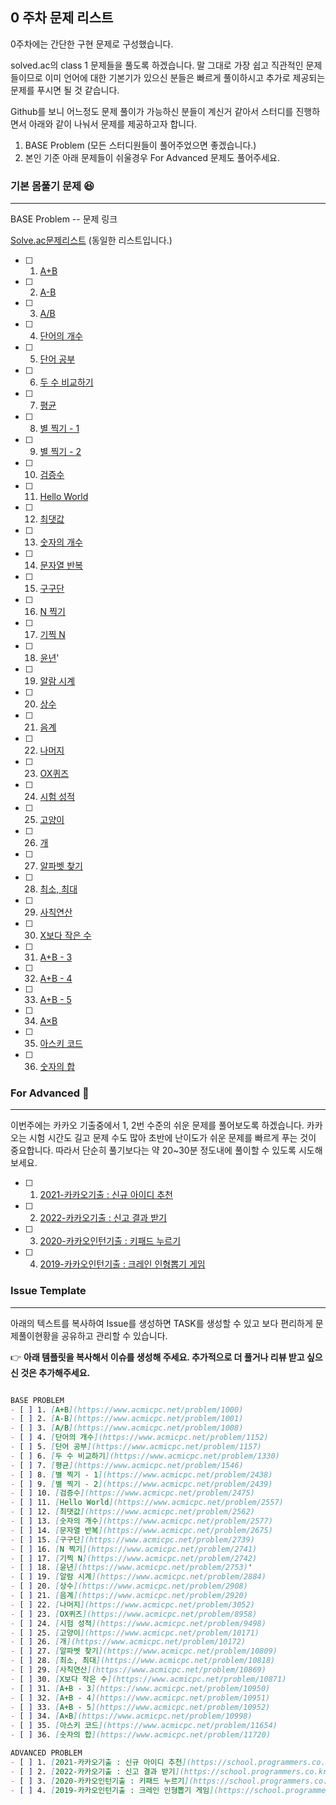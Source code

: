 ## 0 주차 문제 리스트

0주차에는 간단한 구현 문제로 구성했습니다.

solved.ac의 class 1 문제들을 풀도록 하겠습니다. 말 그대로 가장 쉽고 직관적인 문제들이므로 이미 언어에 대한 기본기가 있으신 분들은 빠르게 풀이하시고 추가로 제공되는 문제를 푸시면 될 것 같습니다.

Github를 보니 어느정도 문제 풀이가 가능하신 분들이 계신거 같아서 스터디를 진행하면서 아래와 같이 나눠서 문제를 제공하고자 합니다.

1. BASE Problem (모든 스터디원들이 풀어주었으면 좋겠습니다.)
2. 본인 기준 아래 문제들이 쉬울경우 For Advanced 문제도 풀어주세요.

### 기본 몸풀기 문제 😆
---
BASE Problem -- 문제 링크

[Solve.ac문제리스트](https://solved.ac/class/1) (동일한 리스트입니다.)

- [ ] 1. [A+B](https://www.acmicpc.net/problem/1000)
- [ ] 2. [A-B](https://www.acmicpc.net/problem/1001)
- [ ] 3. [A/B](https://www.acmicpc.net/problem/1008)
- [ ] 4. [단어의 개수](https://www.acmicpc.net/problem/1152)
- [ ] 5. [단어 공부](https://www.acmicpc.net/problem/1157)
- [ ] 6. [두 수 비교하기](https://www.acmicpc.net/problem/1330)
- [ ] 7. [평균](https://www.acmicpc.net/problem/1546)
- [ ] 8. [별 찍기 - 1](https://www.acmicpc.net/problem/2438)
- [ ] 9. [별 찍기 - 2](https://www.acmicpc.net/problem/2439)
- [ ] 10. [검증수](https://www.acmicpc.net/problem/2475)
- [ ] 11. [Hello World](https://www.acmicpc.net/problem/2557)
- [ ] 12. [최댓값](https://www.acmicpc.net/problem/2562)
- [ ] 13. [숫자의 개수](https://www.acmicpc.net/problem/2577)
- [ ] 14. [문자열 반복](https://www.acmicpc.net/problem/2675)
- [ ] 15. [구구단](https://www.acmicpc.net/problem/2739)
- [ ] 16. [N 찍기](https://www.acmicpc.net/problem/2741)
- [ ] 17. [기찍 N](https://www.acmicpc.net/problem/2742)
- [ ] 18. [윤년](https://www.acmicpc.net/problem/2753)'
- [ ] 19. [알람 시계](https://www.acmicpc.net/problem/2884)
- [ ] 20. [상수](https://www.acmicpc.net/problem/2908)
- [ ] 21. [음계](https://www.acmicpc.net/problem/2920)
- [ ] 22. [나머지](https://www.acmicpc.net/problem/3052)
- [ ] 23. [OX퀴즈](https://www.acmicpc.net/problem/8958)
- [ ] 24. [시험 성적](https://www.acmicpc.net/problem/9498)
- [ ] 25. [고양이](https://www.acmicpc.net/problem/10171)
- [ ] 26. [개](https://www.acmicpc.net/problem/10172)
- [ ] 27. [알파벳 찾기](https://www.acmicpc.net/problem/10809)
- [ ] 28. [최소, 최대](https://www.acmicpc.net/problem/10818)
- [ ] 29. [사칙연산](https://www.acmicpc.net/problem/10869)
- [ ] 30. [X보다 작은 수](https://www.acmicpc.net/problem/10871)
- [ ] 31. [A+B - 3](https://www.acmicpc.net/problem/10950)
- [ ] 32. [A+B - 4](https://www.acmicpc.net/problem/10951)
- [ ] 33. [A+B - 5](https://www.acmicpc.net/problem/10952)
- [ ] 34. [A×B](https://www.acmicpc.net/problem/10998)
- [ ] 35. [아스키 코드](https://www.acmicpc.net/problem/11654)
- [ ] 36. [숫자의 합](https://www.acmicpc.net/problem/11720)



### For Advanced 🚀

---

이번주에는 카카오 기출중에서 1, 2번 수준의 쉬운 문제를 풀어보도록 하겠습니다. 
카카오는 시험 시간도 길고 문제 수도 많아 초반에 난이도가 쉬운 문제를 빠르게 푸는 것이 중요합니다.
따라서 단순히 풀기보다는 약 20~30분 정도내에 풀이할 수 있도록 시도해보세요.

- [ ] 1. [2021-카카오기출 : 신규 아이디 추천](https://school.programmers.co.kr/learn/courses/30/lessons/72410)
- [ ] 2. [2022-카카오기출 : 신고 결과 받기](https://school.programmers.co.kr/learn/courses/30/lessons/92334)
- [ ] 3. [2020-카카오인턴기출 : 키패드 누르기](https://school.programmers.co.kr/learn/courses/30/lessons/67256)
- [ ] 4. [2019-카카오인턴기출 : 크레인 인형뽑기 게임](https://school.programmers.co.kr/learn/courses/30/lessons/64061)


### Issue Template

---

아래의 텍스트를 복사하여 Issue를 생성하면 TASK를 생성할 수 있고 보다 편리하게 문제풀이현황을 공유하고 관리할 수 있습니다.

👉 **아래 템플릿을 복사해서 이슈를 생성해 주세요. 추가적으로 더 풀거나 리뷰 받고 싶으신 것은 추가해주세요.**

```markdown

BASE PROBLEM
- [ ] 1. [A+B](https://www.acmicpc.net/problem/1000)
- [ ] 2. [A-B](https://www.acmicpc.net/problem/1001)
- [ ] 3. [A/B](https://www.acmicpc.net/problem/1008)
- [ ] 4. [단어의 개수](https://www.acmicpc.net/problem/1152)
- [ ] 5. [단어 공부](https://www.acmicpc.net/problem/1157)
- [ ] 6. [두 수 비교하기](https://www.acmicpc.net/problem/1330)
- [ ] 7. [평균](https://www.acmicpc.net/problem/1546)
- [ ] 8. [별 찍기 - 1](https://www.acmicpc.net/problem/2438)
- [ ] 9. [별 찍기 - 2](https://www.acmicpc.net/problem/2439)
- [ ] 10. [검증수](https://www.acmicpc.net/problem/2475)
- [ ] 11. [Hello World](https://www.acmicpc.net/problem/2557)
- [ ] 12. [최댓값](https://www.acmicpc.net/problem/2562)
- [ ] 13. [숫자의 개수](https://www.acmicpc.net/problem/2577)
- [ ] 14. [문자열 반복](https://www.acmicpc.net/problem/2675)
- [ ] 15. [구구단](https://www.acmicpc.net/problem/2739)
- [ ] 16. [N 찍기](https://www.acmicpc.net/problem/2741)
- [ ] 17. [기찍 N](https://www.acmicpc.net/problem/2742)
- [ ] 18. [윤년](https://www.acmicpc.net/problem/2753)'
- [ ] 19. [알람 시계](https://www.acmicpc.net/problem/2884)
- [ ] 20. [상수](https://www.acmicpc.net/problem/2908)
- [ ] 21. [음계](https://www.acmicpc.net/problem/2920)
- [ ] 22. [나머지](https://www.acmicpc.net/problem/3052)
- [ ] 23. [OX퀴즈](https://www.acmicpc.net/problem/8958)
- [ ] 24. [시험 성적](https://www.acmicpc.net/problem/9498)
- [ ] 25. [고양이](https://www.acmicpc.net/problem/10171)
- [ ] 26. [개](https://www.acmicpc.net/problem/10172)
- [ ] 27. [알파벳 찾기](https://www.acmicpc.net/problem/10809)
- [ ] 28. [최소, 최대](https://www.acmicpc.net/problem/10818)
- [ ] 29. [사칙연산](https://www.acmicpc.net/problem/10869)
- [ ] 30. [X보다 작은 수](https://www.acmicpc.net/problem/10871)
- [ ] 31. [A+B - 3](https://www.acmicpc.net/problem/10950)
- [ ] 32. [A+B - 4](https://www.acmicpc.net/problem/10951)
- [ ] 33. [A+B - 5](https://www.acmicpc.net/problem/10952)
- [ ] 34. [A×B](https://www.acmicpc.net/problem/10998)
- [ ] 35. [아스키 코드](https://www.acmicpc.net/problem/11654)
- [ ] 36. [숫자의 합](https://www.acmicpc.net/problem/11720)

ADVANCED PROBLEM
- [ ] 1. [2021-카카오기출 : 신규 아이디 추천](https://school.programmers.co.kr/learn/courses/30/lessons/72410)
- [ ] 2. [2022-카카오기출 : 신고 결과 받기](https://school.programmers.co.kr/learn/courses/30/lessons/92334)
- [ ] 3. [2020-카카오인턴기출 : 키패드 누르기](https://school.programmers.co.kr/learn/courses/30/lessons/67256)
- [ ] 4. [2019-카카오인턴기출 : 크레인 인형뽑기 게임](https://school.programmers.co.kr/learn/courses/30/lessons/64061)

```